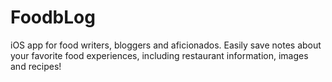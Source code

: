 # FoodbLog
iOS app for food writers, bloggers and aficionados. Easily save notes about your favorite food experiences, including restaurant information, images and recipes!
